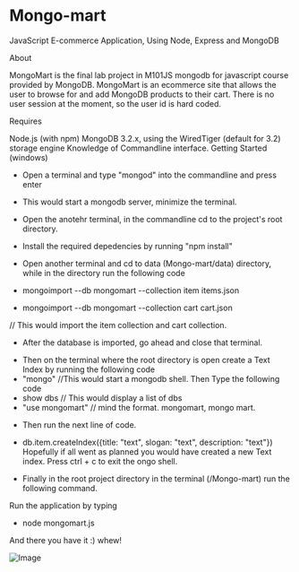 # Mongo-mart
JavaScript E-commerce Application, Using Node, Express and MongoDB

About

MongoMart is the final lab project in M101JS mongodb for javascript course provided by MongoDB.
MongoMart is an ecommerce site that allows the user to browse for and add MongoDB products to their cart.
There is no user session at the moment, so the user id is hard coded.

Requires

Node.js (with npm)
MongoDB 3.2.x, using the WiredTiger (default for 3.2) storage engine
Knowledge of Commandline interface.
Getting Started (windows)

* Open a terminal and type "mongod" into the commandline and press enter
- This would start a mongodb server, minimize the terminal.

* Open the anotehr terminal, in the commandline cd to the project's root directory.
* Install the required depedencies by running "npm install"

* Open another terminal and cd to data (Mongo-mart/data) directory, while in the directory run the following code
* mongoimport --db mongomart --collection item items.json
* mongoimport --db mongomart --collection cart cart.json

// This would import the item collection and cart collection.


- After the database is imported, go ahead and close that terminal.

* Then on the terminal where the root directory is open create a Text Index by running the following code
* "mongo"                 //This would start a mongodb shell. Then Type the following code
* show dbs                // This would display a list of dbs
* "use mongomart"         // mind the format. mongomart, mongo mart. 

 - Then run the next line of code.

* db.item.createIndex({title: "text", slogan: "text", description: "text"}) 
Hopefully if all went as planned you would have created a new Text index. Press ctrl + c to exit the ongo shell.

* Finally in the root project directory in the terminal (/Mongo-mart) run the following command.

Run the application by typing 

* node mongomart.js    

And there you have it :) whew!

![Image](https://github.com/zimejin/Mongo-mart/blob/master/pc%20mart.jpg?raw=true)
